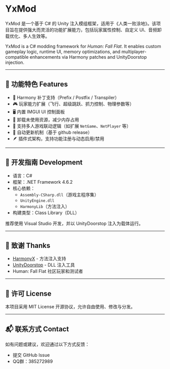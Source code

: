 # YxMod
YxMod 是一个基于 C# 的 Unity 注入模组框架，适用于《人类一败涂地》。该项目旨在提供强大而灵活的功能扩展能力，包括玩家属性控制、自定义 UI、音频卸载优化、多人生效等。

YxMod is a C# modding framework for *Human: Fall Flat*. It enables custom gameplay logic, runtime UI, memory optimizations, and multiplayer-compatible enhancements via Harmony patches and UnityDoorstop injection.

---

## 🚀 功能特色 Features

- 🔧 Harmony 补丁支持（Prefix / Postfix / Transpiler）
- 🎮 玩家能力扩展（飞行、超级跳跃、抓力控制、物理参数等）
- 🖥️ 内置 IMGUI UI 控制面板
- 🧼 卸载未使用资源，减少内存占用
- 🤝 支持多人游戏联动逻辑（如扩展 `NetGame`、`NetPlayer` 等）
- 🔄 自动更新机制（基于 github release）
- 🪶 插件式架构，支持功能注册与动态启用/禁用

---

## 🧠 开发指南 Development

- 语言：C#
- 框架：.NET Framework 4.6.2
- 核心依赖：
  - `Assembly-CSharp.dll`（游戏主程序集）
  - `UnityEngine.dll`
  - `HarmonyLib`（方法注入）
- 构建类型：Class Library（DLL）

推荐使用 Visual Studio 开发，并以 UnityDoorstop 注入为载体运行。

---

## 🤝 致谢 Thanks

- [HarmonyX](https://github.com/BepInEx/HarmonyX) - 方法注入支持
- [UnityDoorstop](https://github.com/NeighTools/UnityDoorstop) - DLL 注入工具
- Human: Fall Flat 社区玩家和测试者

---

## 📜 许可 License

本项目采用 MIT License 开源协议，允许自由使用、修改与分发。

---

## 📬 联系方式 Contact

如有问题或建议，欢迎通过以下方式反馈：

- 提交 GitHub Issue
- QQ群：385272989

